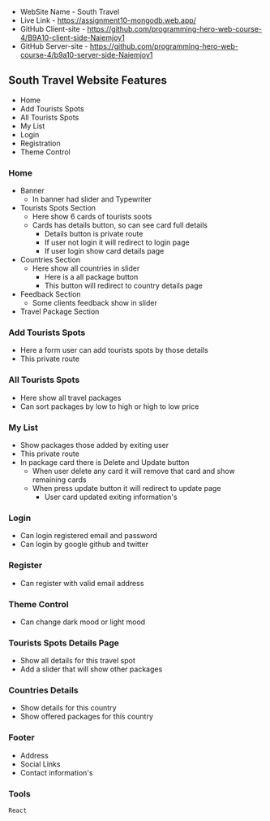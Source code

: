 - WebSite Name - South Travel
- Live Link - https://assignment10-mongodb.web.app/
- GitHub Client-site - https://github.com/programming-hero-web-course-4/B9A10-client-side-Naiemjoy1
- GitHub Server-site - https://github.com/programming-hero-web-course-4/b9a10-server-side-Naiemjoy1

## South Travel Website Features

- Home
- Add Tourists Spots
- All Tourists Spots
- My List
- Login
- Registration
- Theme Control

### Home

- Banner
  - In banner had slider and Typewriter
- Tourists Spots Section
  - Here show 6 cards of tourists soots
  - Cards has details button, so can see card full details
    - Details button is private route
    - If user not login it will redirect to login page
    - If user login show card details page
- Countries Section
  - Here show all countries in slider
    - Here is a all package button
    - This button will redirect to country details page
- Feedback Section
  - Some clients feedback show in slider
- Travel Package Section

### Add Tourists Spots

- Here a form user can add tourists spots by those details
- This private route

### All Tourists Spots

- Here show all travel packages
- Can sort packages by low to high or high to low price

### My List

- Show packages those added by exiting user
- This private route
- In package card there is Delete and Update button
  - When user delete any card it will remove that card and show remaining cards
  - When press update button it will redirect to update page
    - User card updated exiting information's

### Login

- Can login registered email and password
- Can login by google github and twitter

### Register

- Can register with valid email address

### Theme Control

- Can change dark mood or light mood

### Tourists Spots Details Page

- Show all details for this travel spot
- Add a slider that will show other packages

### Countries Details

- Show details for this country
- Show offered packages for this country

### Footer

- Address
- Social Links
- Contact information's

### Tools
`React`
